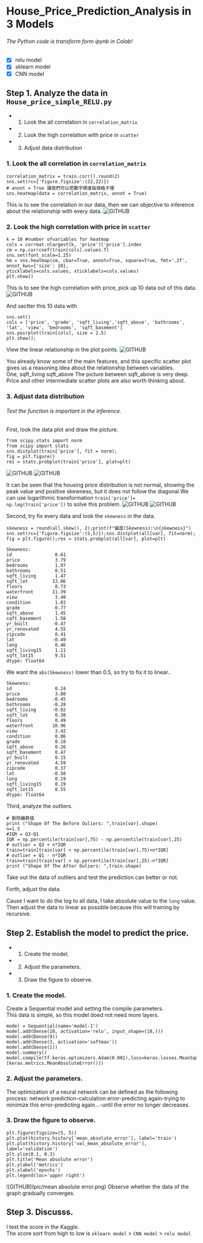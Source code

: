 # House_Price_Prediction_Analysis in 3 Models
###### The Python code is transform form ipynb in Colab!

- [x] relu model
- [x] sklearn model
- [x] CNN model

## Step 1. Analyze the data in ```House_price_simple_RELU.py```
* 1. Look the all correlation in ```correlation_matrix```
* 2. Look the high correlation with price in ```scatter```
* 3. Adjust data distribution

### 1. Look the all correlation in ```correlation_matrix```

```
correlation_matrix = train.corr().round(2)
sns.set(rc={'figure.figsize':(22,22)})
# annot = True 讓我們可以把數字標進每個格子裡
sns.heatmap(data = correlation_matrix, annot = True)
```
This is to see the correlation in our data, then we can objective to inference about the relationship with every data.
![GITHUB](pic/correlation_map.png)

### 2. Look the high correlation with price in ```scatter```

```
k = 10 #number ofvariables for heatmap
cols = corrmat.nlargest(k, 'price')['price'].index
cm = np.corrcoef(train[cols].values.T)
sns.set(font_scale=1.25)
hm = sns.heatmap(cm, cbar=True, annot=True, square=True, fmt='.2f', annot_kws={'size': 10}, 
yticklabels=cols.values, xticklabels=cols.values)
plt.show()
```
This is to see the high correlation with price, pick up 10 data out of this data.
![GITHUB](pic/Price_realated.png)

And sactter this 10 data with 
```
sns.set()
cols = ['price', 'grade', 'sqft_living','sqft_above', 'bathrooms', 'lat', 'view', 'bedrooms', 'sqft_basement']
sns.pairplot(train[cols], size = 2.5)
plt.show();
```
View the linear relationship in the plot points.
![GITHUB](pic/total.png)

You already know some of the main features, and this specific scatter plot gives us a reasoning idea about the relationship between variables.<br>
One, sqft_living sqft_above The picture between sqft_above is very deep.<br>
Price and other intermediate scatter plots are also worth thinking about.<br>

### 3. Adjust data distribution
###### Test the function is important in the inference.

First, look the data plot and draw the picture.
```
from scipy.stats import norm
from scipy import stats
sns.distplot(train['price'], fit = norm);
fig = plt.figure()
res = stats.probplot(train['price'], plot=plt)
```
![GITHUB](pic/分布.png) 
![GITHUB](pic/plot.png)

It can be seen that the housing price distribution is not normal, showing the peak value and positive skewness, 
but it does not follow the diagonal.We can use logarithmic transformation ```train['price']= np.log(train['price'])``` to solve this problem.
![GITHUB](pic/分布_調整.png) 
![GITHUB](pic/plot_fix.png)

Second, try fix every data and look the ```skewness``` in the data.
```
skewness = round(all.skew(), 2);print(f"偏度(Skewness):\n{skewness}")
sns.set(rc={'figure.figsize':(5,5)});sns.distplot(all[var], fit=norm); fig = plt.figure();res = stats.probplot(all[var], plot=plt)
```
```
Skewness:
id                0.61
price             3.79
bedrooms          1.97
bathrooms         0.51
sqft_living       1.47
sqft_lot         13.06
floors            0.73
waterfront       11.39
view              3.40
condition         1.03
grade             0.77
sqft_above        1.45
sqft_basement     1.58
yr_built         -0.47
yr_renovated      4.55
zipcode           0.41
lat              -0.49
long              0.46
sqft_living15     1.11
sqft_lot15        9.51
dtype: float64
```
We want the ```abs(Skewness)``` lower than 0.5, so try to fix it to linear..<br>
```
Skewness:
id                0.24
price             3.80
bedrooms         -0.45
bathrooms        -0.28
sqft_living      -0.02
sqft_lot          0.38
floors            0.49
waterfront       10.96
view              3.42
condition         0.06
grade             0.18
sqft_above        0.26
sqft_basement     0.47
yr_built          0.15
yr_renovated      4.59
zipcode           0.37
lat              -0.50
long              0.19
sqft_living15     0.19
sqft_lot15        0.55
dtype: float64
```
Third, analyze the outliers.
```
# 刪除離群值
print ("Shape Of The Before Ouliers: ",train[var].shape)
n=1.5
#IQR = Q3-Q1
IQR = np.percentile(train[var],75) - np.percentile(train[var],25)
# outlier = Q3 + n*IQR 
train=train[train[var] < np.percentile(train[var],75)+n*IQR]
# outlier = Q1 - n*IQR 
train=train[train[var] > np.percentile(train[var],25)-n*IQR]
print ("Shape Of The After Ouliers: ",train.shape)
```
Take out the data of outliers and test the prediction can better or not.

Forth, adjust the data.

Cause I want to do the log to all data, I take absolute value to the ```long``` value.<br>
Then adjust the data to linear as possible because this will training by recursive.

## Step 2. Establish the model to predict the price.
* 1. Create the model.
* 2. Adjust the parameters.
* 3. Draw the figure to observe.

### 1. Create the model.

Create a Sequential model and setting the compile parameters.<br>
This data is simple, so this model doed not need more layers.<br>
```
model = Sequential(name='model-1')
model.add(Dense(18, activation='relu', input_shape=(18,)))
model.add(Dense(9))
model.add(Dense(3, activation='softmax'))
model.add(Dense(1))
model.summary()
model.compile(tf.keras.optimizers.Adam(0.001),loss=keras.losses.MeanSquaredError(),metrics=[keras.metrics.MeanAbsoluteError()])
```
### 2. Adjust the parameters.

The optimization of a neural network can be defined as the following process: network prediction-calculation error-predicting again-trying to minimize this error-predicting again...-until the error no longer decreases.

### 3. Draw the figure to observe.

```
plt.figure(figsize=(5, 5))
plt.plot(history.history['mean_absolute_error'], label='train')
plt.plot(history.history['val_mean_absolute_error'], label='validation')
plt.ylim(0.1, 0.3)
plt.title('Mean absolute error')
plt.ylabel('metrics')
plt.xlabel('epochs')
plt.legend(loc='upper right')
```
![GITHUB](pic/mean absolute error.png) 
Observe whether the data of the graph gradually converges. 

## Step 3. Discusss.

I test the score in the Kaggle.<br>
The score sort from high to low is ```sklearn model``` > ```CNN model``` > ```relu model```
